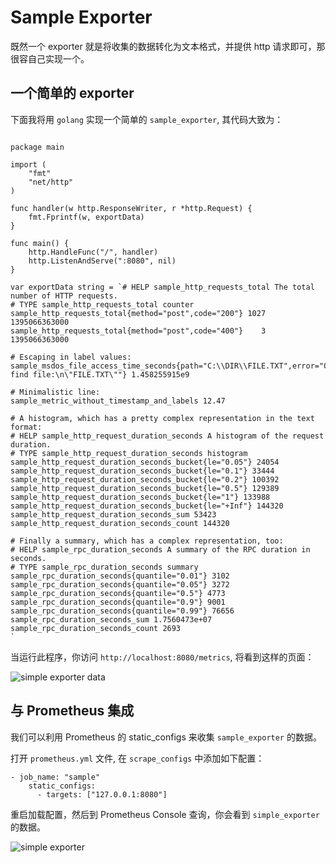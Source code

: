 # Sample Exporter

既然一个 exporter 就是将收集的数据转化为文本格式，并提供 http 请求即可，那很容自己实现一个。

## 一个简单的 exporter

下面我将用 `golang` 实现一个简单的 `sample_exporter`, 其代码大致为：

```golang

package main

import (
	"fmt"
	"net/http"
)

func handler(w http.ResponseWriter, r *http.Request) {
	fmt.Fprintf(w, exportData)
}

func main() {
	http.HandleFunc("/", handler)
	http.ListenAndServe(":8080", nil)
}

var exportData string = `# HELP sample_http_requests_total The total number of HTTP requests.
# TYPE sample_http_requests_total counter
sample_http_requests_total{method="post",code="200"} 1027 1395066363000
sample_http_requests_total{method="post",code="400"}    3 1395066363000

# Escaping in label values:
sample_msdos_file_access_time_seconds{path="C:\\DIR\\FILE.TXT",error="Cannot find file:\n\"FILE.TXT\""} 1.458255915e9

# Minimalistic line:
sample_metric_without_timestamp_and_labels 12.47

# A histogram, which has a pretty complex representation in the text format:
# HELP sample_http_request_duration_seconds A histogram of the request duration.
# TYPE sample_http_request_duration_seconds histogram
sample_http_request_duration_seconds_bucket{le="0.05"} 24054
sample_http_request_duration_seconds_bucket{le="0.1"} 33444
sample_http_request_duration_seconds_bucket{le="0.2"} 100392
sample_http_request_duration_seconds_bucket{le="0.5"} 129389
sample_http_request_duration_seconds_bucket{le="1"} 133988
sample_http_request_duration_seconds_bucket{le="+Inf"} 144320
sample_http_request_duration_seconds_sum 53423
sample_http_request_duration_seconds_count 144320

# Finally a summary, which has a complex representation, too:
# HELP sample_rpc_duration_seconds A summary of the RPC duration in seconds.
# TYPE sample_rpc_duration_seconds summary
sample_rpc_duration_seconds{quantile="0.01"} 3102
sample_rpc_duration_seconds{quantile="0.05"} 3272
sample_rpc_duration_seconds{quantile="0.5"} 4773
sample_rpc_duration_seconds{quantile="0.9"} 9001
sample_rpc_duration_seconds{quantile="0.99"} 76656
sample_rpc_duration_seconds_sum 1.7560473e+07
sample_rpc_duration_seconds_count 2693
`
```

当运行此程序，你访问 `http://localhost:8080/metrics`, 将看到这样的页面：

![simple exporter data](/images/exporter/sample_exporter_data.png)

## 与 Prometheus 集成

我们可以利用 Prometheus 的 static_configs 来收集 `sample_exporter` 的数据。

打开 `prometheus.yml` 文件, 在 `scrape_configs` 中添加如下配置：

```  
- job_name: "sample"
    static_configs:
      - targets: ["127.0.0.1:8080"]
```

重启加载配置，然后到 Prometheus Console 查询，你会看到 `simple_exporter` 的数据。

![simple exporter](/images/exporter/simple_exporter.png)
